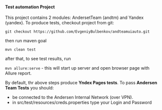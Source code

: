 #### **Test automation Project**

This project contains 2 modules: AndersetTeam (andtm) and Yandex (yandex).
To produce tests, checkout project from git:


`git checkout https://github.com/EvgeniyBulbenkov/andteamuiauto.git `

then run maven goal

`mvn clean test`

after that, to see test results, run

`mvn allure:serve` - this will start up server and open browser page with Allure report.

By default, thr above steps produce **Yndex Pages tests**. To pass **Andersen Team Tests** 
you should:
 - be connected to the Andersen Internal Network (over VPN).
 - in  src/test/resources/creds.properties type your Login and Password
  
